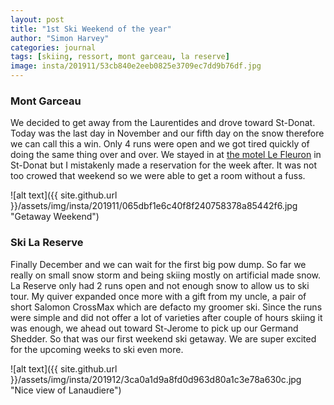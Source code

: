 ```yaml
---
layout: post
title: "1st Ski Weekend of the year"
author: "Simon Harvey"
categories: journal
tags: [skiing, ressort, mont garceau, la reserve]
image: insta/201911/53cb840e2eeb0825e3709ec7dd9b76df.jpg
---
```


### Mont Garceau

We decided to get away from the Laurentides and drove toward St-Donat.  Today was the last day in November and our fifth day on the snow therefore we can call this a win.  Only 4 runs were open and we got tired quickly of doing the same thing over and over.  We stayed in at [the motel Le Fleuron](http://www.saint-donat.info/Motel-Le-Fleuron) in St-Donat but I mistakenly made a reservation for the week after.  It was not too crowed that weekend so we were able to get a room without a fuss.

![alt text]({{ site.github.url }}/assets/img/insta/201911/065dbf1e6c40f8f240758378a85442f6.jpg "Getaway Weekend")

### Ski La Reserve

Finally December and we can wait for the first big pow dump.  So far we really on small snow storm and being skiing mostly on artificial made snow.  La Reserve only had 2 runs open and not enough snow to allow us to ski tour.  My quiver expanded once more with a gift from my uncle, a pair of short Salomon CrossMax which are defacto my groomer ski.  Since the runs were simple and did not offer a lot of varieties after couple of hours skiing it was enough, we ahead out toward St-Jerome to pick up our Germand Shedder.  So that was our first weekend ski getaway.  We are super excited for the upcoming weeks to ski even more.

![alt text]({{ site.github.url }}/assets/img/insta/201912/3ca0a1d9a8fd0d963d80a1c3e78a630c.jpg "Nice view of Lanaudiere")
